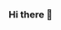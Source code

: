 ### Hi there 👋

<!--
**yilton31/yilton31** is a ✨ _special_ ✨ repository because its `README.md` (this file) appears on your GitHub profile.

Outline:

Project Name: Bill Reminder

Project Description:

My project will be a mobile application that lets users insert a bill amount and description. The application will then remind users the day the bill is due.
-->
